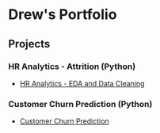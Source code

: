 # Drew's Portfolio

## Projects 

### HR Analytics - Attrition (Python)
- [HR Analytics - EDA and Data Cleaning](https://github.com/drewbaker52/drewbaker52/blob/main/HR_Analytics_EDA_DataCleansing.ipynb)
  
### Customer Churn Prediction (Python)
- [Customer Churn Prediction](https://github.com/drewbaker52/drewbaker52/blob/main/Customer_Churn_Prediction.ipynb)

<!---
drewbaker52/drewbaker52 is a ✨ special ✨ repository because its `README.md` (this file) appears on your GitHub profile.
You can click the Preview link to take a look at your changes.
--->
